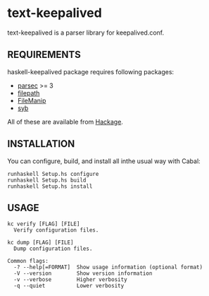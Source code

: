 text-keepalived
==================

text-keepalived is a parser library for keepalived.conf.


REQUIREMENTS
------------------
haskell-keepalived package requires following packages:

- [parsec](http://hackage.haskell.org/package/parsec) >= 3
- [filepath](http://hackage.haskell.org/package/filepath)
- [FileManip](http://hackage.haskell.org/package/FileManip)
- [syb](http://hackage.haskell.org/package/syb)

All of these are available from [Hackage][1].


INSTALLATION
------------------
You can configure, build, and install all inthe usual way with Cabal:

    runhaskell Setup.hs configure
    runhaskell Setup.hs build
    runhaskell Setup.hs install


USAGE
------------------
    kc verify [FLAG] [FILE]
      Verify configuration files.
    
    kc dump [FLAG] [FILE]
      Dump configuration files.
    
    Common flags:
      -? --help[=FORMAT]  Show usage information (optional format)
      -V --version        Show version information
      -v --verbose        Higher verbosity
      -q --quiet          Lower verbosity


[1]: http://hackage.haskell.org/
